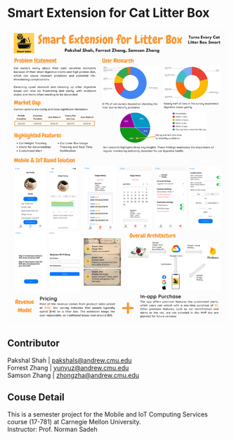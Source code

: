 # Smart Extension for Cat Litter Box

![alt text](17781_Final_Post.png)

## Contributor
Pakshal Shah | pakshals@andrew.cmu.edu\
Forrest Zhang | yunyuz@andrew.cmu.edu\
Samson Zhang | zhongzha@andrew.cmu.edu

## Couse Detail
This is a semester project for the Mobile and IoT Computing Services course (17-781) at Carnegie Mellon University.\
Instructor: Prof. Norman Sadeh
